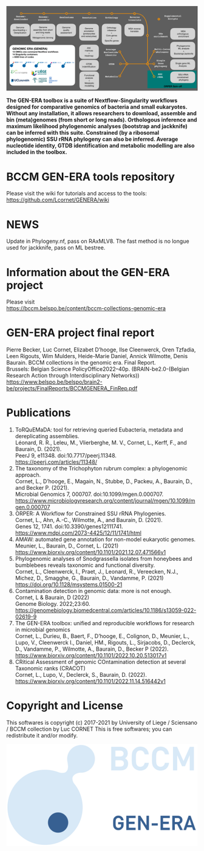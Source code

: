 
![pips](https://github.com/Lcornet/GENERA/blob/main/images/GENERA-pips.png)

**The GEN-ERA toolbox is a suite of Nextflow-Singularity workflows designed for comparative genomics of bacteria and small eukaryotes. Without any installation, it allows researchers to download, assemble and bin (meta)genomes (from short or long reads). Orthologous inference and maximum likelihood phylogenomic analyses (bootstrap and jackknife) can be inferred with this suite. Constrained (by a ribosomal phylogenomic) SSU rRNA phylogeny can also be inferred. Average nucleotide identity, GTDB identification and metabolic modelling are also included in the toolbox.**  

# BCCM GEN-ERA tools repository

Please visit the wiki for tutorials and access to the tools:
https://github.com/Lcornet/GENERA/wiki  

# NEWS
Update in Phylogeny.nf, pass on RAxMLV8. The fast method is no longue used for jackknife, pass on ML bestree.  

# Information about the GEN-ERA project
Please visit  
https://bccm.belspo.be/content/bccm-collections-genomic-era  

# GEN-ERA project final report
Pierre Becker, Luc Cornet, Elizabet D’hooge, Ilse Cleenwerck, Oren Tzfadia, Leen Rigouts, Wim Mulders, Heide-Marie Daniel, Annick Wilmotte, Denis Baurain. BCCM collections in the genomic era. Final Report.  
Brussels: Belgian Science PolicyOffice2022–40p. (BRAIN-be2.0-(Belgian Research Action through Interdisciplinary Networks))  
https://www.belspo.be/belspo/brain2-be/projects/FinalReports/BCCMGENERA_FinRep.pdf  

# Publications
1. ToRQuEMaDA: tool for retrieving queried Eubacteria, metadata and dereplicating assemblies.  
   Léonard, R. R., Leleu, M., Vlierberghe, M. V., Cornet, L., Kerff, F., and Baurain, D. (2021).  
   PeerJ 9, e11348. doi:10.7717/peerj.11348.  
   https://peerj.com/articles/11348/  
2. The taxonomy of the Trichophyton rubrum complex: a phylogenomic approach.  
   Cornet, L., D’hooge, E., Magain, N., Stubbe, D., Packeu, A., Baurain, D., and Becker P. (2021).  
   Microbial Genomics 7, 000707. doi:10.1099/mgen.0.000707.  
   https://www.microbiologyresearch.org/content/journal/mgen/10.1099/mgen.0.000707  
3. ORPER: A Workflow for Constrained SSU rRNA Phylogenies.  
   Cornet, L., Ahn, A.-C., Wilmotte, A., and Baurain, D. (2021).  
   Genes 12, 1741. doi:10.3390/genes12111741.  
   https://www.mdpi.com/2073-4425/12/11/1741/html  
4. AMAW: automated gene annotation for non-model eukaryotic genomes.  
   Meunier, L., Baurain, D., Cornet, L. (2021)  
   https://www.biorxiv.org/content/10.1101/2021.12.07.471566v1  
5. Phylogenomic analyses of Snodgrassella isolates from honeybees and bumblebees reveals taxonomic and functional diversity.  
   Cornet, L.,  Cleenwerck, I., Praet, J., Leonard, R., Vereecken, N.J., Michez, D., Smagghe, G., Baurain, D., Vandamme, P. (2021)  
   https://doi.org/10.1128/msystems.01500-21   
6. Contamination detection in genomic data: more is not enough.   
   Cornet, L & Baurain, D (2022)   
   Genome Biology. 2022;23:60.  
   https://genomebiology.biomedcentral.com/articles/10.1186/s13059-022-02619-9  
7. The GEN-ERA toolbox: unified and reproducible workflows for research in microbial genomics  
   Cornet, L., Durieu, B., Baert, F., D’hooge, E., Colignon, D., Meunier, L., Lupo, V., Cleenwerck I.,
   Daniel, HM., Rigouts, L., Sirjacobs, D., Declerck, D., Vandamme, P., Wilmotte, A., Baurain, D., Becker P (2022).  
   https://www.biorxiv.org/content/10.1101/2022.10.20.513017v1  
8. CRitical Assessment of genomic COntamination detection at several Taxonomic ranks (CRACOT)    
   Cornet, L., Lupo, V., Declerck, S., Baurain, D. (2022).   
   https://www.biorxiv.org/content/10.1101/2022.11.14.516442v1  

# Copyright and License

This softwares is copyright (c) 2017-2021 by University of Liege / Sciensano / BCCM collection by Luc CORNET
This is free softwares; you can redistribute it and/or modify.

![BCCM](https://github.com/Lcornet/GENERA/blob/main/images/GENERA-logo.png)  
